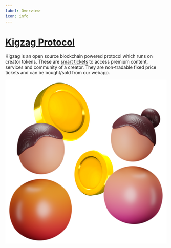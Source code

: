 ```yaml
---
label: Overview
icon: info
---
```


# [Kigzag Protocol](https://kigzag.com/)

Kigzag is an open source blockchain powered protocol which runs on creator tokens. 
These are [smart tickets](./tokens/introduction) to access premium content, services and community of a creator. They are non-tradable fixed price tickets and can be bought/sold from our webapp.

![Smart Contract Flow Diagram](./assets/social3.png)

<!-- ## Documentation

White paper & Docs for Kigzag Protocol is currently under development.

## Tests

For tests please refer to [`README`](https://github.com/Kigzag/KigzagContractsV1/blob/main/test/README.md) from test folder. -->
